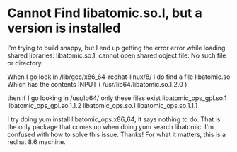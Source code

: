 
# Cannot Find libatomic.so.l, but a version is installed

I'm trying to build snappy, but I end up getting the error
 error while loading shared libraries: libatomic.so.1: cannot open shared object file: No such file or directory

When I go look in /lib/gcc/x86_64-redhat-linux/8/ I do find a file libatomic.so
Which has the contents
INPUT ( /usr/lib64/libatomic.so.1.2.0 )

then if I go looking in /usr/lb64/ only these files exist
libatomic_ops_gpl.so.1
libatomic_ops_gpl.so.1.1.2
libatomic_ops.so.1
libatomic_ops.so.1.1.1  

I try doing yum install libatomic_ops.x86_64, it says nothing to do. That is the only package that comes up when doing yum search libatomic.
I'm confused with how to solve this issue. Thanks!
For what it matters, this is a redhat 8.6 machine.

        